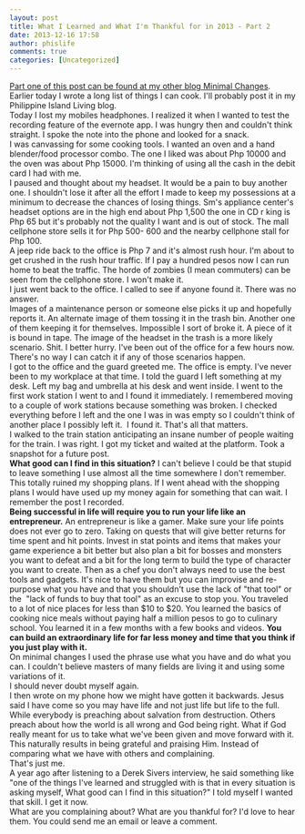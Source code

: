```yaml
---
layout: post
title: What I Learned and What I'm Thankful for in 2013 - Part 2
date: 2013-12-16 17:58
author: phislife
comments: true
categories: [Uncategorized]
---
```

<div>
<div><a href=" http://minimalchanges.com/lessons-2013/">Part one of this post can be found at my other blog Minimal Changes</a>.</div>
<div></div>
<div>Earlier today I wrote a long list of things I can cook. I'll probably post it in my Philippine Island Living blog.</div>
<div></div>
<div>Today I lost my mobiles headphones. I realized it when I wanted to test the recording feature of the evernote app. I was hungry then and couldn't think straight. I spoke the note into the phone and looked for a snack.</div>
<div></div>
<div>I was canvassing for some cooking tools. I wanted an oven and a hand blender/food processor combo. The one I liked was about Php 10000 and the oven was about Php 15000. I'm thinking of using all the cash in the debit card I had with me.</div>
<div></div>
<div>I paused and thought about my headset. It would be a pain to buy another one. I shouldn't lose it after all the effort I made to keep my possessions at a minimum to decrease the chances of losing things. Sm's appliance center's headset options are in the high end about Php 1,500 the one in CD r king is Php 65 but it's probably not the quality I want and is out of stock. The mall cellphone store sells it for Php 500- 600 and the nearby cellphone stall for Php 100.</div>
<div></div>
<div>A jeep ride back to the office is Php 7 and it's almost rush hour. I'm about to get crushed in the rush hour traffic. If I pay a hundred pesos now I can run home to beat the traffic. The horde of zombies (I mean commuters) can be seen from the cellphone store. I won't make it.</div>
<div></div>
<div>I just went back to the office. I called to see if anyone found it. There was no answer.</div>
<div></div>
<div>Images of a maintenance person or someone else picks it up and hopefully reports it. An alternate image of them tossing it in the trash bin. Another one of them keeping it for themselves. Impossible I sort of broke it. A piece of it is bound in tape. The image of the headset in the trash is a more likely scenario. Shit. I better hurry. I've been out of the office for a few hours now. There's no way I can catch it if any of those scenarios happen.</div>
<div></div>
<div>I got to the office and the guard greeted me. The office is empty. I've never been to my workplace at that time. I told the guard I left something at my desk. Left my bag and umbrella at his desk and went inside. I went to the first work station I went to and I found it immediately. I remembered moving to a couple of work stations because something was broken. I checked everything before I left and the one I was in was empty so I couldn't think of another place I possibly left it.  I found it. That's all that matters.</div>
<div><img alt="" src="http://philippineislandliving.com/wp-content/uploads/2013/12/IMG_20131129_173400.964.jpg" /></div>
<div>I walked to the train station anticipating an insane number of people waiting for the train. I was right. I got my ticket and waited at the platform. Took a snapshot for a future post.</div>
<div></div>
<div><strong>What good can I find in this situation?</strong> I can't believe I could be that stupid to leave something I use almost all the time somewhere I don't remember. This totally ruined my shopping plans. If I went ahead with the shopping plans I would have used up my money again for something that can wait. I remember the post I recorded.</div>
<div></div>
<div><strong>Being successful in life will require you to run your life like an entrepreneur.</strong> An entrepreneur is like a gamer. Make sure your life points does not ever go to zero. Taking on quests that will give better returns for time spent and hit points. Invest in stat points and items that makes your game experience a bit better but also plan a bit for bosses and monsters you want to defeat and a bit for the long term to build the type of character you want to create. Then as a chef you don't always need to use the best tools and gadgets. It's nice to have them but you can improvise and re-purpose what you have and that you shouldn't use the lack of "that tool" or the  "lack of funds to buy that tool" as an excuse to stop you. You traveled to a lot of nice places for less than $10 to $20. You learned the basics of cooking nice meals without paying half a million pesos to go to culinary school. You learned it in a few months with a few books and videos. <strong>You can build an extraordinary life for far less money and time that you think if you just play with it.</strong></div>
<div></div>
<div>On minimal changes I used the phrase use what you have and do what you can. I couldn't believe masters of many fields are living it and using some variations of it.</div>
<div></div>
<div>I should never doubt myself again.</div>
<div></div>
<div>I then wrote on my phone how we might have gotten it backwards. Jesus said I have come so you may have life and not just life but life to the full. While everybody is preaching about salvation from destruction. Others preach about how the world is all wrong and God being right. What if God really meant for us to take what we've been given and move forward with it. This naturally results in being grateful and praising Him. Instead of comparing what we have with others and complaining.</div>
<div></div>
<div>That's just me.</div>
<div></div>
<div>A year ago after listening to a Derek Sivers interview, he said something like "one of the things I've learned and struggled with is that in every situation is asking myself, What good can I find in this situation?" I told myself I wanted that skill. I get it now.</div>
<div></div>
<div>What are you complaining about? What are you thankful for? I'd love to hear them. You could send me an email or leave a comment.</div>
</div>
